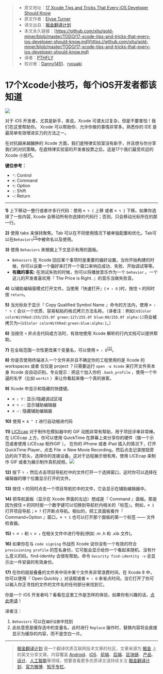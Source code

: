 > * 原文地址：[17 Xcode Tips and Tricks That Every iOS Developer Should Know](https://www.detroitlabs.com/blog/2017/04/13/17-xcode-tips-and-tricks-that-every-ios-developer-should-know/)
> * 原文作者：[Elyse Turner](https://www.detroitlabs.com/blog/author/elyse-turner/)
> * 译文出自：[掘金翻译计划](https://github.com/xitu/gold-miner)
> * 本文永久链接：[https://github.com/xitu/gold-miner/blob/master/TODO/17-xcode-tips-and-tricks-that-every-ios-developer-should-know.md](https://github.com/xitu/gold-miner/blob/master/TODO/17-xcode-tips-and-tricks-that-every-ios-developer-should-know.md)
> * 译者：[PTHFLY](https://github.com/pthtc)
> * 校对者：[Danny1451](https://github.com/Danny1451)、[ryouaki](https://github.com/ryouaki)

# 17个Xcode小技巧，每个iOS开发者都该知道

![](https://dl-blog-uploads.s3.amazonaws.com/2017/Apr/dual_screen_1745705-1492006265590.png)

对于 iOS 开发者，尤其是新手，来说，Xcode 可谓太过复杂，但是不要害怕！我们在这里帮助你。 Xcode 可以帮助你、允许你做的事情非常多。熟悉你的 IDE 是最简单有效增进实力的方法之一。

在对抗越来越臃肿的 Xcode 方面，我们底特律实验室没有新手，并且想与你分享我们的对抗策略。在底特律实验室的开发者投票之后，这是17个我们最受欢迎的 Xcode 小技巧。

**键位参考：**

* `⌃`: Control
* `⌘`: Command
* `⌥`: Option
* `⇧`: Shift
* `⏎`: Return

* * *

**1)** 上下移动一整行或者许多行代码：使用 `⌘ ⌥ {` 上移 或者 `⌘ ⌥ }` 下移。如果你选择了一些内容, Xcode 会移动所有你选择的代码行；否则，只会移动光标所在的那一行。

**2)** 使用 tabs 来保持聚焦。Tab 可以在不同使用情况下被单独配置和优化。Tab可以在`Behaviors`<sup><a href="#note1">[1]</a></sup>中被命名以及使用。

**3)** 使用 `Behaviors` 来根据上下文显示有用的面板。

* `Behaviors` 在 Xcode 回应某个事项时是重要的偏好设置。当你开始构建的时候，你可以设置一个偏好来打开一个窗口来响应成功、失败、开始调试等等。
* **有趣的事实:** 在测试失败的时候，你可以将播放音乐作为一个 `behavior` 。一个这儿的开发者喜欢用『 The Price is Right. 』的音乐当做失败音。

**4)** 以辅助编辑窗模式打开文件。当使用『快速打开』( `⌘ ⇧ O` )时，按住 `⌥` 的同时按 `return`。

**5)**  当光标处于显示『 Copy Qualified Symbol Name 』命令的方法内，使用 `⌘ ⇧ ⌃ ⌥ C` 会以一个优质、容易粘贴的格式拷贝方法名称。（译者注：例如`[UIColor colorWithRed:255/255.0f green:127/255.0f blue:80/255.0f alpha:1]`将会被拷贝为`+[UIColor colorWithRed:green:blue:alpha:]`。）

**6)** 当按住 `⌥` 并点击代码或方法时，有效地使用 Xcode 解析的行内文档可以提供帮助。

**7)** 在全局范围一次性更改某个变量名，可以使用 `⌘ ⇧ E`<sup><a href="#note2">[2]</a></sup>。

**8)** 你是否使用终端进入一个文件夹并且不确定你的工程使用的是 Xcode 的 workspaces 或者 仅仅是 project ？只需要运行 `open -a Xcode` 来打开文件夹本身 Xcode 会自动识别。专业提示：把这个加入你的 `.bash_profile` ，使用一个牛逼的名字（比如 `workit` ）来让你看起来像一个真的骇客。

**9)** Xcode 中显示和隐藏的快捷键。

* `⌘ ⇧ Y` : 显示/隐藏调试区域
* `⌘ ⌥ ⏎` : 显示辅助编辑器
* `⌘ ⏎` : 隐藏辅助编辑器

**10)** 使用 `⌘ A ^ I` 进行自动缩进代码

**11)** [LICEcap](http://www.cockos.com/licecap/) 对于制作在模拟器中的 GIF 动图非常有帮助，用于项目评审非常棒。在 LICEcap 上方，你可以使用 QuickTime 在屏幕上来分享你的硬件（做一个示范或者使用 LICEcap 制作GIF ）。 在你的 iPhone 或者 iPad 插入的情况下，打开 QuickTime Player，点击 File -> New Movie Recording。然后点击记录按钮旁边的向下箭头，选择你的连接设备。这对于远程展示很有用，使用 LICEcap 来制作 GIF 或者为展示制作真机视频。![](https://dl-blog-uploads.s3.amazonaws.com/2017/Apr/Screen_Shot_2017_04_12_at_11_41_31_AM-1492011708141.png)

**12)** 按下 `⌥ ⇧` 然后点击项目导航栏中的文件打开一个选择窗口，这时你可以选择在编辑器的哪个位置显示打开的文件。 

**13)** 按住 `⌥` 的同时点击一个项目导航栏中的文件，它会显示在辅助编辑器中。

**14)** 把导航面板（显示在 Xcode 界面的左边）想成是『 Command 』面板。那是因为按住 `⌘` 的同时按一个数字键可以切换到导航栏内相关的『标签』。例如，`⌘ 1` 打开项目导航；`⌘ 7` 打开断点导航。相似的，把工具面板看作『 Command+Option 』窗口，`⌘ ⌥ 1` 也可以打开那个面板的第一个标签 —— 文件检查器。

**15)** `⌥ ⌘ ↑` 和 `⌥ ⌘ ↓` 在相关文件中进行导航(例如 .m .h 和 .xib 文件)。

**16)** 如果你在与 `code signing` 作战而 Xcode 说你没有一个有效的符合 `provisioning profile` 的签名身份，它可能会显示给你一个看起来随机、没有什么意义的码。find-identity 会很有帮助。命令 `Security find-identity -v` 会显示出一件安装的有效身份。

**17)** 在你的层层叠叠的文件夹中讯中某个文件夹非常浪费时间。在 Xcode 8 中，你可以使用『 Open Quickly 』对话框或者 `⌘ ⇧ O` 来省点时间。当它打开了你可以输入你正寻找的文件的文件名的任何部分来找到它。

你是一个 iOS 开发者吗？看看在这里工作是怎样的体验，如果你有兴趣的话，[点此申请](https://detroitlabs.workable.com/j/F1D69FF0B5)！

译者注：

1. <a name="note1"></a> `Behaviors` 可以在`偏好设置`中找到
2. <a name="note2"></a> 此处意思是缓存选中的变量名，此时进行 `Replace` 操作时，替换内容将会直接显示为缓存的内容，而不是空白一片。

---

> [掘金翻译计划](https://github.com/xitu/gold-miner) 是一个翻译优质互联网技术文章的社区，文章来源为 [掘金](https://juejin.im) 上的英文分享文章。内容覆盖 [Android](https://github.com/xitu/gold-miner#android)、[iOS](https://github.com/xitu/gold-miner#ios)、[前端](https://github.com/xitu/gold-miner#前端)、[后端](https://github.com/xitu/gold-miner#后端)、[区块链](https://github.com/xitu/gold-miner#区块链)、[产品](https://github.com/xitu/gold-miner#产品)、[设计](https://github.com/xitu/gold-miner#设计)、[人工智能](https://github.com/xitu/gold-miner#人工智能)等领域，想要查看更多优质译文请持续关注 [掘金翻译计划](https://github.com/xitu/gold-miner)、[官方微博](http://weibo.com/juejinfanyi)、[知乎专栏](https://zhuanlan.zhihu.com/juejinfanyi)。

